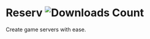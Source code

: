 # Reserv ![Downloads Count](https://img.shields.io/github/downloads/breitburg/reserv/total)

Create game servers with ease.
